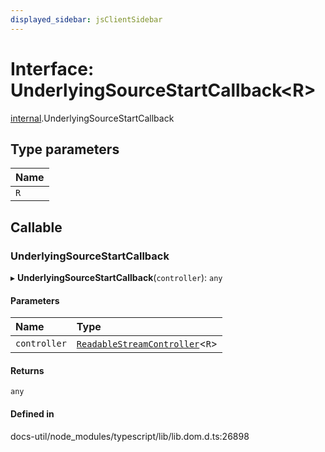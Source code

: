 ```yaml
---
displayed_sidebar: jsClientSidebar
---
```


# Interface: UnderlyingSourceStartCallback<R\>

[internal](../modules/internal-10.md).UnderlyingSourceStartCallback

## Type parameters

| Name |
| :------ |
| `R` |

## Callable

### UnderlyingSourceStartCallback

▸ **UnderlyingSourceStartCallback**(`controller`): `any`

#### Parameters

| Name | Type |
| :------ | :------ |
| `controller` | [`ReadableStreamController`](../modules/internal-10.md#readablestreamcontroller)<`R`\> |

#### Returns

`any`

#### Defined in

docs-util/node_modules/typescript/lib/lib.dom.d.ts:26898
